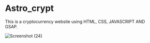 # Astro_crypt
This is a cryptocurrency website using HTML, CSS, JAVASCRIPT AND GSAP.

![Screenshot (24)](https://user-images.githubusercontent.com/84424537/177759189-55a92857-c9cd-4010-8b31-c3ff68145ea8.png)
